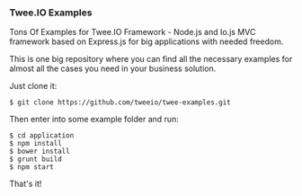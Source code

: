 ### Twee.IO Examples

Tons Of Examples for Twee.IO Framework - Node.js and Io.js MVC framework based on Express.js for big applications with needed freedom.

This is one big repository where you can find all the necessary examples for almost all the cases you need in your business solution.

Just clone it:

```
$ git clone https://github.com/tweeio/twee-examples.git
```

Then enter into some example folder and run:

```
$ cd application
$ npm install
$ bower install
$ grunt build
$ npm start
```

That's it!
